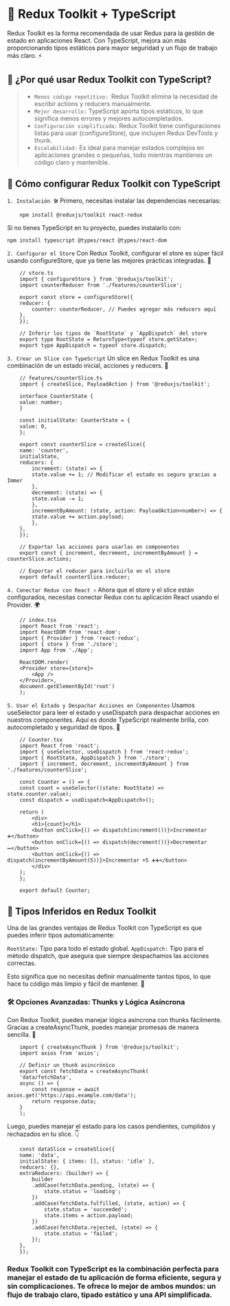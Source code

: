 # 🎯 Redux Toolkit + TypeScript
Redux Toolkit es la forma recomendada de usar Redux para la gestión de estado en aplicaciones React. Con TypeScript, mejora aún más proporcionando tipos estáticos para mayor seguridad y un flujo de trabajo más claro. ⚡

## 🌟 ¿Por qué usar Redux Toolkit con TypeScript?
>- `Menos código repetitivo: `Redux Toolkit elimina la necesidad de escribir actions y reducers manualmente.
>- `Mejor desarrollo:` TypeScript aporta tipos estáticos, lo que significa menos errores y mejores autocompletados.
>- `Configuración simplificada:` Redux Toolkit tiene configuraciones listas para usar (configureStore), que incluyen Redux DevTools y thunk.
>- `Escalabilidad:` Es ideal para manejar estados complejos en aplicaciones grandes o pequeñas, todo mientras mantienes un código claro y mantenible.

## 🚀 Cómo configurar Redux Toolkit con TypeScript
`1. Instalación 🛠️`
Primero, necesitas instalar las dependencias necesarias:

        npm install @reduxjs/toolkit react-redux

Si no tienes TypeScript en tu proyecto, puedes instalarlo con:

    npm install typescript @types/react @types/react-dom

`2. Configurar el Store`
Con Redux Toolkit, configurar el store es súper fácil usando configureStore, que ya tiene las mejores prácticas integradas. 🎉

        // store.ts
        import { configureStore } from '@reduxjs/toolkit';
        import counterReducer from './features/counterSlice';

        export const store = configureStore({
        reducer: {
            counter: counterReducer, // Puedes agregar más reducers aquí
        },
        });

        // Inferir los tipos de `RootState` y `AppDispatch` del store
        export type RootState = ReturnType<typeof store.getState>;
        export type AppDispatch = typeof store.dispatch;

`3. Crear un Slice con TypeScript`
Un slice en Redux Toolkit es una combinación de un estado inicial, acciones y reducers. 🍕

        // features/counterSlice.ts
        import { createSlice, PayloadAction } from '@reduxjs/toolkit';

        interface CounterState {
        value: number;
        }

        const initialState: CounterState = {
        value: 0,
        };

        export const counterSlice = createSlice({
        name: 'counter',
        initialState,
        reducers: {
            increment: (state) => {
            state.value += 1; // Modificar el estado es seguro gracias a Immer
            },
            decrement: (state) => {
            state.value -= 1;
            },
            incrementByAmount: (state, action: PayloadAction<number>) => {
            state.value += action.payload;
            },
        },
        });

        // Exportar las acciones para usarlas en componentes
        export const { increment, decrement, incrementByAmount } = counterSlice.actions;

        // Exportar el reducer para incluirlo en el store
        export default counterSlice.reducer;

`4. Conectar Redux con React ⚛️`
Ahora que el store y el slice están configurados, necesitas conectar Redux con tu aplicación React usando el Provider. 🌍

        // index.tsx
        import React from 'react';
        import ReactDOM from 'react-dom';
        import { Provider } from 'react-redux';
        import { store } from './store';
        import App from './App';

        ReactDOM.render(
        <Provider store={store}>
            <App />
        </Provider>,
        document.getElementById('root')
        );

`5. Usar el Estado y Despachar Acciones en Componentes`
Usamos useSelector para leer el estado y useDispatch para despachar acciones en nuestros componentes. Aquí es donde TypeScript realmente brilla, con autocompletado y seguridad de tipos. 💪

        // Counter.tsx
        import React from 'react';
        import { useSelector, useDispatch } from 'react-redux';
        import { RootState, AppDispatch } from './store';
        import { increment, decrement, incrementByAmount } from './features/counterSlice';

        const Counter = () => {
        const count = useSelector((state: RootState) => state.counter.value);
        const dispatch = useDispatch<AppDispatch>();

        return (
            <div>
            <h1>{count}</h1>
            <button onClick={() => dispatch(increment())}>Incrementar ➕</button>
            <button onClick={() => dispatch(decrement())}>Decrementar ➖</button>
            <button onClick={() => dispatch(incrementByAmount(5))}>Incrementar +5 ➕➕</button>
            </div>
        );
        };

        export default Counter;

## 🎯 Tipos Inferidos en Redux Toolkit
Una de las grandes ventajas de Redux Toolkit con TypeScript es que puedes inferir tipos automáticamente:

`RootState:` Tipo para todo el estado global.
`AppDispatch:` Tipo para el método dispatch, que asegura que siempre despachamos las acciones correctas.

Esto significa que no necesitas definir manualmente tantos tipos, lo que hace tu código más limpio y fácil de mantener. 🚀

### 🛠️ Opciones Avanzadas: Thunks y Lógica Asíncrona
Con Redux Toolkit, puedes manejar lógica asíncrona con thunks fácilmente. Gracias a createAsyncThunk, puedes manejar promesas de manera sencilla. 🧩

        import { createAsyncThunk } from '@reduxjs/toolkit';
        import axios from 'axios';

        // Definir un thunk asincrónico
        export const fetchData = createAsyncThunk(
        'data/fetchData',
        async () => {
            const response = await axios.get('https://api.example.com/data');
            return response.data;
        }
        );

Luego, puedes manejar el estado para los casos pendientes, cumplidos y rechazados en tu slice. 👇

        const dataSlice = createSlice({
        name: 'data',
        initialState: { items: [], status: 'idle' },
        reducers: {},
        extraReducers: (builder) => {
            builder
            .addCase(fetchData.pending, (state) => {
                state.status = 'loading';
            })
            .addCase(fetchData.fulfilled, (state, action) => {
                state.status = 'succeeded';
                state.items = action.payload;
            })
            .addCase(fetchData.rejected, (state) => {
                state.status = 'failed';
            });
        },
        });

### Redux Toolkit con TypeScript es la combinación perfecta para manejar el estado de tu aplicación de forma eficiente, segura y sin complicaciones. Te ofrece lo mejor de ambos mundos: un flujo de trabajo claro, tipado estático y una API simplificada.
